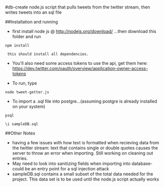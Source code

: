 #db-create
node.js script that pulls tweets from the twitter stream, then writes tweets into an sql file

##Installation and running 
* first install node js  @ http://nodejs.org/download/
    ...then download this folder and run 
```
npm install
```
     this should install all dependencies.
    
* You'll also need some access tokens to use the api, get them here: 
        https://dev.twitter.com/oauth/overview/application-owner-access-tokens
    
* To run, type 
```
node tweet-getter.js
```
  
* To import a .sql file into postgre...(assuming postgre is already installed on your system)
```
psql
    
\i sampleDB.sql
```
    
##Other Notes
* having a few issues with how text is formatted when recieving data from the twitter stream: text that contains single or double quotes causes the server to throw an error when importing. Still working on cleaning out entries.
* May need to look into sanitizing fields when importing into database- could be an entry point for a sql injection attack
* sampleDB.sql contains a small subset of the total data needed for the project. This data set is to be used until the node.js script actually works
